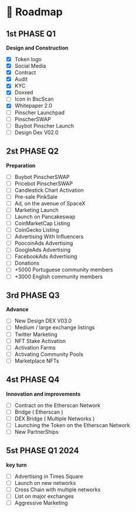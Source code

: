 # 📅 Roadmap

## 1st PHASE  Q1&#x20;

**Design and Construction**

* [x] Token logo
* [x] Social Media
* [x] Contract
* [x] Audit
* [x] KYC
* [x] Doxxed
* [ ] Icon in BscScan
* [x] Whitepaper 2.0
* [ ] Pinscher Launchpad&#x20;
* [ ] PinscherSWAP
* [ ] Buybot Pinscher Launch
* [ ] Design Dex V02.0

## 2st PHASE Q2

**Preparation**&#x20;

* [ ] Buybot PinscherSWAP
* [ ] Pricebot PinscherSWAP
* [ ] Candlestick Chart Activation
* [ ] Pre-sale PinkSale
* [ ] Ad, on the avenue of SpaceX
* [ ] Marketing Launch
* [ ] Launch on Pancakeswap
* [ ] CoinMarketCap Listing
* [ ] CoinGecko Listing
* [ ] Advertising With Influencers
* [ ] PoocoinAds Advertising
* [ ] GoogleAds Advertising
* [ ] FacebookAds Advertising
* [ ] Donations
* [ ] \+5000 Portuguese community members
* [ ] \+3000 English community members

## 3rd PHASE Q3

**Advance**

* [ ] New Design DEX V03.0
* [ ] Medium / large exchange listings
* [ ] Twitter Marketing
* [ ] NFT Stake Activation
* [ ] Activation Farms
* [ ] Activating Community Pools
* [ ] Marketplace NFTs

## 4st PHASE Q4

**Innovation and improvements**

* [ ] Contract on the Etherscan Network
* [ ] Bridge ( Etherscan )
* [ ] DEX Bridge ( Multiple Networks )
* [ ] Launching the Token on the Etherscan Network
* [ ] New PartnerShips

## 5st PHASE Q1 2024

**key turn**

* [ ] Advertising in Times Square
* [ ] Launch on new networks
* [ ] Cross Chain with multiple networks
* [ ] List on major exchanges
* [ ] Aggressive Marketing
